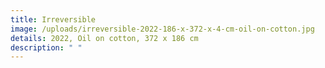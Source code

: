 ```yaml
---
title: Irreversible
image: /uploads/irreversible-2022-186-x-372-x-4-cm-oil-on-cotton.jpg
details: 2022, Oil on cotton, 372 x 186 cm
description: " "
---
```

